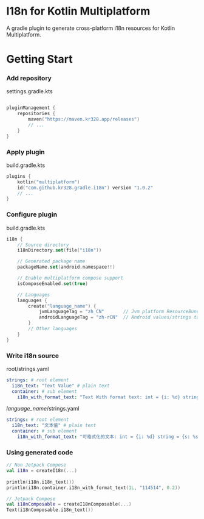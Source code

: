 # I18n for Kotlin Multiplatform

A gradle plugin to generate cross-platform i18n resources for Kotlin Multiplatform.

# Getting Start

### Add repository

settings.gradle.kts
```kotlin

pluginManagement {
    repositories {
        maven("https://maven.kr328.app/releases")
        // ...
    }
}
```

### Apply plugin

build.gradle.kts
```kotlin
plugins {
    kotlin("multiplatform")
    id("com.github.kr328.gradle.i18n") version "1.0.2"
    // ...
}
```

### Configure plugin

build.gradle.kts
```kotlin
i18n {
    // Source directory
    i18nDirectory.set(file("i18n"))

    // Generated package name
    packageName.set(android.namespace!!)

    // Enable multiplatform compose support
    isComposeEnabled.set(true)

    // Languages
    languages {
        create("language_name") {
            jvmLanguageTag = "zh_CN"       // Jvm platform ResourceBundle tag
            androidLanguageTag = "zh-rCN"  // Android values/strings tag
        }
        // Other languages
    }
}
```

### Write i18n source

root/strings.yaml
```yaml
strings: # root element
  i18n_text: "Text Value" # plain text
  container: # sub element
    i18n_with_format_text: "Text With format text: int = {i: %d} string = {s: %s} float = {f: %.2f}"
```

_language_name_/strings.yaml
```yaml
strings: # root element
  i18n_text: "文本值" # plain text
  container: # sub element
    i18n_with_format_text: "可格式化的文本: int = {i: %d} string = {s: %s} float = {f: %.2f}"
```

### Using generated code

```kotlin
// Non Jetpack Compose
val i18n = createI18n(...)
        
println(i18n.i18n_text())
println(i18n.container.i18n_with_format_text(1L, "114514", 0.2))

// Jetpack Compose
val i18nComposable = createI18nComposable(...)
Text(i18nComposable.i18n_text())
```